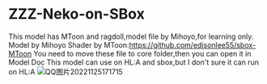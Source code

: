 # ZZZ-Neko-on-SBox
This model has MToon and ragdoll,model file by Mihoyo,for learning only.
Model by Mihoyo
Shader by MToon:https://github.com/edisonlee55/sbox-MToon
You need to move these file to core folder,then you can open it in Model Doc
This model can use on HL:A and sbox,but I don't sure it can run on HL:A
![QQ图片20221125171715](https://user-images.githubusercontent.com/99338058/203945499-b7ab1e28-52fe-4c1d-8605-d44ac4d1eaff.jpg)
